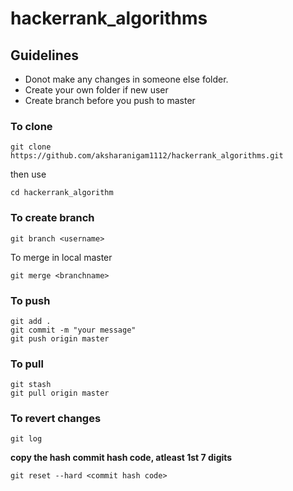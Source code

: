 # hackerrank_algorithms
## Guidelines
* Donot make any changes in someone else folder.
* Create your own folder if new user
* Create branch before you push to master
### To clone
```
git clone https://github.com/aksharanigam1112/hackerrank_algorithms.git
```
then use
```
cd hackerrank_algorithm
```
### To create branch
```
git branch <username>
```
To merge in local master
```
git merge <branchname>
```
### To push
```
git add .
git commit -m "your message"
git push origin master
```
### To pull
```
git stash
git pull origin master
```
### To revert changes
```
git log
```
**copy the hash commit hash code, atleast 1st 7 digits**
```
git reset --hard <commit hash code>
```
